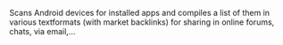 Scans Android devices for installed apps and compiles a list of them 
in various textformats (with market backlinks) for sharing in online
forums, chats, via email,...
